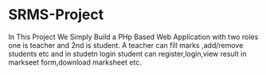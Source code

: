 # SRMS-Project
In This Project We Simply Build a PHp Based Web Application with two roles one is teacher and 2nd is student. A  teacher can fill marks ,add/remove students etc and in studetn login student can register,login,view result in markseet form,download marksheet etc.
